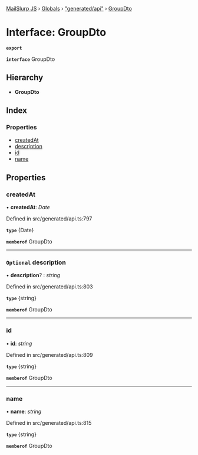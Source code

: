 [MailSlurp JS](../README.md) › [Globals](../globals.md) › ["generated/api"](../modules/_generated_api_.md) › [GroupDto](_generated_api_.groupdto.md)

# Interface: GroupDto

**`export`** 

**`interface`** GroupDto

## Hierarchy

* **GroupDto**

## Index

### Properties

* [createdAt](_generated_api_.groupdto.md#createdat)
* [description](_generated_api_.groupdto.md#optional-description)
* [id](_generated_api_.groupdto.md#id)
* [name](_generated_api_.groupdto.md#name)

## Properties

###  createdAt

• **createdAt**: *Date*

Defined in src/generated/api.ts:797

**`type`** {Date}

**`memberof`** GroupDto

___

### `Optional` description

• **description**? : *string*

Defined in src/generated/api.ts:803

**`type`** {string}

**`memberof`** GroupDto

___

###  id

• **id**: *string*

Defined in src/generated/api.ts:809

**`type`** {string}

**`memberof`** GroupDto

___

###  name

• **name**: *string*

Defined in src/generated/api.ts:815

**`type`** {string}

**`memberof`** GroupDto
